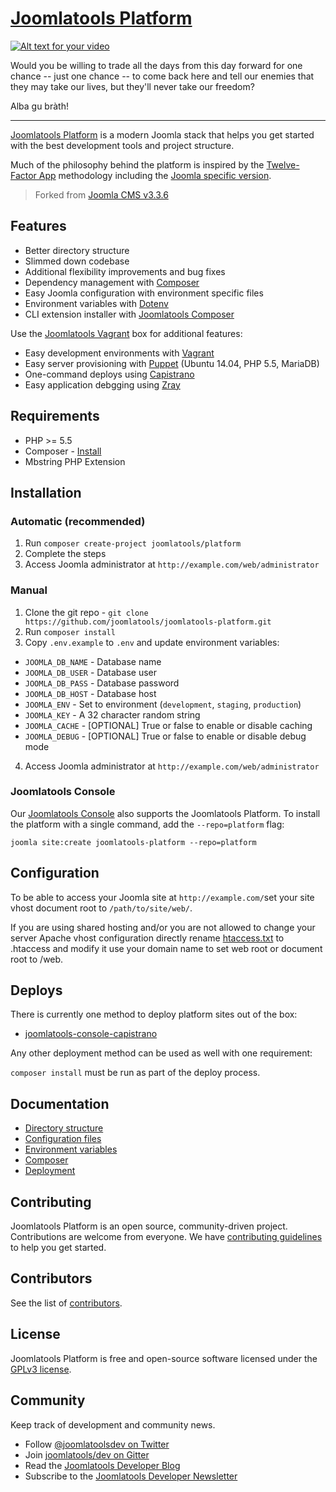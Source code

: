 [Joomlatools Platform]
======================

[![Alt text for your video](http://img.youtube.com/vi/1Gt_eln1mUU/0.jpg)](http://www.youtube.com/watch?v=1Gt_eln1mUU)

Would you be willing to trade all the days from this day forward for one chance
-- just one chance -- to come back here and tell our enemies that they
may take our lives, but they'll never take our freedom?

Alba gu bràth!


---

[Joomlatools Platform] is a modern Joomla stack that helps you get started with the best development tools and project
structure.

Much of the philosophy behind the platform is inspired by the [Twelve-Factor App](http://12factor.net/) methodology
including the [Joomla specific version](https://developer.joomlatools.com/platform).

> Forked from [Joomla CMS v3.3.6](https://github.com/joomla/joomla-cms/releases/tag/3.3.6)

## Features

* Better directory structure
* Slimmed down codebase
* Additional flexibility improvements and bug fixes
* Dependency management with [Composer](http://getcomposer.org)
* Easy Joomla configuration with environment specific files
* Environment variables with [Dotenv](https://github.com/vlucas/phpdotenv)
* CLI extension installer with [Joomlatools Composer](http://github.com/joomlatools/joomlatools-composer)

Use the [Joomlatools Vagrant](https://github.com/joomlatools/joomlatools-vagrant) box for additional features:

* Easy development environments with [Vagrant](http://www.vagrantup.com/)
* Easy server provisioning with [Puppet](https://puppetlabs.com/) (Ubuntu 14.04, PHP 5.5, MariaDB)
* One-command deploys using [Capistrano](http://capistranorb.com/)  
* Easy application debgging using [Zray](http://www.zend.com/en/products/server/z-ray)

## Requirements

* PHP >= 5.5
* Composer - [Install](https://getcomposer.org/doc/00-intro.md#installation-linux-unix-osx)
* Mbstring PHP Extension

## Installation

### Automatic (recommended)

1. Run `composer create-project joomlatools/platform`
2. Complete the steps
3. Access Joomla administrator at `http://example.com/web/administrator`

### Manual

1. Clone the git repo - `git clone https://github.com/joomlatools/joomlatools-platform.git`
2. Run `composer install`
3. Copy `.env.example` to `.env` and update environment variables:
  * `JOOMLA_DB_NAME` - Database name
  * `JOOMLA_DB_USER` - Database user
  * `JOOMLA_DB_PASS` - Database password
  * `JOOMLA_DB_HOST` - Database host
  * `JOOMLA_ENV` - Set to environment (`development`, `staging`, `production`)
  * `JOOMLA_KEY` - A 32 character random string
  * `JOOMLA_CACHE` - [OPTIONAL] True or false to enable or disable caching
  * `JOOMLA_DEBUG` - [OPTIONAL] True or false to enable or disable debug mode
4. Access Joomla administrator at `http://example.com/web/administrator`

### Joomlatools Console

Our [Joomlatools Console](../tools/console.html) also supports the Joomlatools Platform. To install the platform with a single command, add the `--repo=platform` flag:

    joomla site:create joomlatools-platform --repo=platform

## Configuration

To be able to access your Joomla site at `http://example.com/`set your site vhost document root
to `/path/to/site/web/`.

If you are using shared hosting and/or you are not allowed to change your server Apache vhost
configuration directly rename [htaccess.txt](htaccess.txt) to .htaccess and modify it use your
domain name to set web root or document root to /web.

## Deploys

There is currently one method to deploy platform sites out of the box:

* [joomlatools-console-capistrano](https://github.com/joomlatools/joomlatools-console-capistrano)

Any other deployment method can be used as well with one requirement:

`composer install` must be run as part of the deploy process.

## Documentation

* [Directory structure](http://developer.joomlatools.com/platform/directory-structure.html)
* [Configuration files](http://developer.joomlatools.com/platform/configuration-files.html)
* [Environment variables](http://developer.joomlatools.com/platform/environment-variables.html)
* [Composer](http://developer.joomlatools.com/platform/composer.html)
* [Deployment](http://developer.joomlatools.com/platform/deployment.html)

## Contributing

Joomlatools Platform is an open source, community-driven project. Contributions are welcome from everyone.
We have [contributing guidelines](CONTRIBUTING.md) to help you get started.

## Contributors

See the list of [contributors](https://github.com/joomlatools/joomlatools-platform/contributors).

## License

Joomlatools Platform is free and open-source software licensed under the [GPLv3 license](LICENSE.txt).

## Community

Keep track of development and community news.

* Follow [@joomlatoolsdev on Twitter](https://twitter.com/joomlatoolsdev)
* Join [joomlatools/dev on Gitter](http://gitter.im/joomlatools/dev)
* Read the [Joomlatools Developer Blog](http://developer.joomlatools.com/blog/)
* Subscribe to the [Joomlatools Developer Newsletter](http://developer.joomlatools.com/newsletter)

[Joomlatools Platform]: http://developer.joomlatools.com/platform
